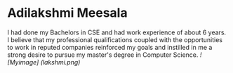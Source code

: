 # Adilakshmi Meesala
I had done my Bachelors in CSE and had work experience of about 6 years. I believe that my professional qualifications coupled with the opportunities to work in reputed companies reinforced my goals and instilled in me a strong desire to pursue my master's degree in Computer Science.
 *! [Myimage] (lakshmi.png)*
